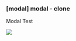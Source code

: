 <h3>[modal] modal - clone</h3>
<p>Modal Test</p>
<img src='../[modal]modal-clone/[modal]modal-clone.png'>
